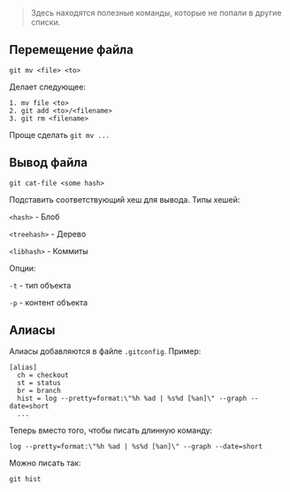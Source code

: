 > Здесь находятся полезные команды, которые не попали в другие списки.
>
## Перемещение файла
```git
git mv <file> <to>
```

Делает следующее:
```git
1. mv file <to>
2. git add <to>/<filename>
3. git rm <filename>
```

Проще сделать `git mv ...`

## Вывод файла
```git
git cat-file <some hash>
```

Подставить соответствующий хеш для вывода. Типы хешей:

`<hash>` - Блоб

`<treehash>` - Дерево

`<libhash>` - Коммиты

Опции: 

`-t` - тип объекта

`-p` - контент объекта


## Алиасы
Алиасы добавляются в файле `.gitconfig`. Пример:

```git
[alias]
  ch = checkout
  st = status
  br = branch
  hist = log --pretty=format:\"%h %ad | %s%d [%an]\" --graph --date=short
  ...
```

Теперь вместо того, чтобы писать длинную команду:
```git
log --pretty=format:\"%h %ad | %s%d [%an]\" --graph --date=short
```

Можно писать так:
```git
git hist
```
